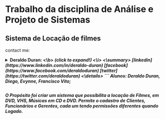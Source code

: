 # Trabalho da disciplina de Análise e Projeto de Sistemas
## Sistema de Locação de filmes 
contact me:
<details>
<summary> <b> Deraldo Duran: <\b> <i> (click to expand!) <\i> <\summary>
[linkedin](https://www.linkedin.com/in/deraldo-duran)
[facebook](https://www.facebook.com/deraldoduran)
[twitter](https://twitter.com/deraldoduran)
  <\details>
```
Alunos: Deraldo Duran, Diego, Evynne, Francisco Vito;

```
```
O Propósito foi criar um sistema que possibilita a locação de Filmes, em DVD, VHS, Músicas em CD e DVD.
Permite o cadastro de Clientes, Funcionários e Gerentes, cada um tendo permissões diferentes quando Logado.
```
